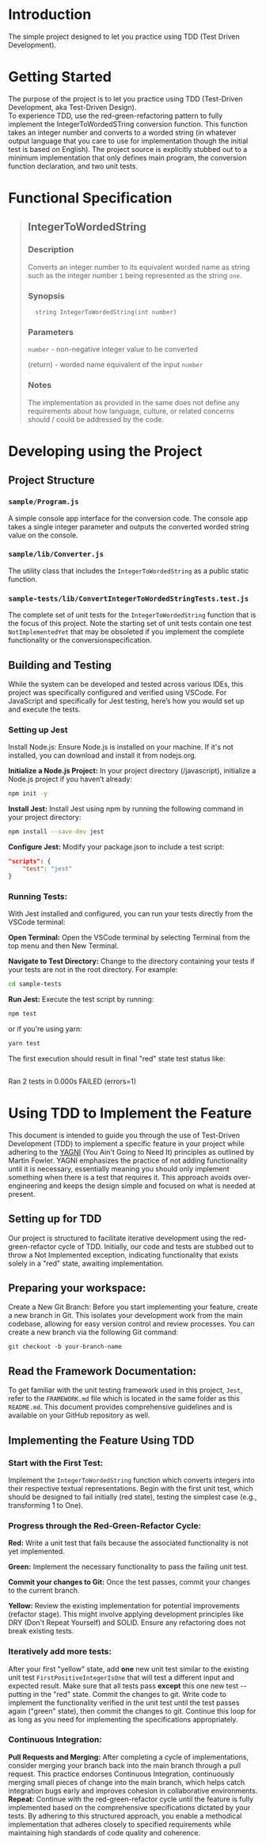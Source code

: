 # Introduction

The simple project designed to let you practice using TDD (Test Driven Development).

# Getting Started

The purpose of the project is to let you practice using TDD (Test-Driven Development, aka Test-Driven Design). \
To experience TDD, use the red-green-refactoring pattern to fully implement the IntegerToWordedSTring conversion function. This function takes an integer number and converts to a worded string (in whatever output language that you care to use for implementation though the initial test is based on English). The project source is explicitly stubbed out to a minimum implementation that only defines main program, the conversion function declaration, and two unit tests.

# Functional Specification

> ## IntegerToWordedString
>
> ### Description
>
> Converts an integer number to its equivalent worded name as string
> such as the integer number `1` being represented as the string `one`.
>
> ### Synopsis
>
>       string IntegerToWordedString(int number)
>
> ### Parameters
>
> `number` - non-negative integer value to be converted
>
> (return) - worded name equivalent of the input `number`
>
> ### Notes
>
> The implementation as provided in the same does not define any requirements
> about how language, culture, or related concerns should / could be
> addressed by the code.

# Developing using the Project

## Project Structure

### `sample/Program.js`

A simple console app interface for the conversion code. The console app takes a single integer parameter and outputs the converted worded string value on the console.

### `sample/lib/Converter.js`

The utility class that includes the `IntegerToWordedString` as a public static function.

### `sample-tests/lib/ConvertIntegerToWordedStringTests.test.js`

The complete set of unit tests for the `IntegerToWordedString` function that is the focus of this project. Note the starting set of unit tests contain one test `NotImplementedYet` that may be obsoleted if you implement the complete functionality or the conversionspecification.

## Building and Testing

While the system can be developed and tested across various IDEs, this project was specifically configured and verified using VSCode. For JavaScript and specifically for Jest testing, here’s how you would set up and execute the tests.

### Setting up Jest

Install Node.js: Ensure Node.js is installed on your machine. If it's not installed, you can download and install it from nodejs.org.

**Initialize a Node.js Project:** In your project directory (/javascript), initialize a Node.js project if you haven’t already:

```bash
npm init -y
```

**Install Jest:** Install Jest using npm by running the following command in your project directory:

```bash
npm install --save-dev jest
```

**Configure Jest:** Modify your package.json to include a test script:

```json
"scripts": {
    "test": "jest"
}
```

### Running Tests:

With Jest installed and configured, you can run your tests directly from the VSCode terminal:

**Open Terminal:** Open the VSCode terminal by selecting Terminal from the top menu and then New Terminal.

**Navigate to Test Directory:** Change to the directory containing your tests if your tests are not in the root directory. For example:

```bash
cd sample-tests
```

**Run Jest:** Execute the test script by running:

```bash
npm test
```

or if you're using yarn:

```bash
yarn test
```

The first execution should result in final "red" state test status like:

## <span style="color:red; font-family:monospace; font-weight: bold; white-space: pre-wrap;">

Ran 2 tests in 0.000s
FAILED (errors=1)

</span>

# Using TDD to Implement the Feature

This document is intended to guide you through the use of Test-Driven Development (TDD) to implement a specific feature in your project while adhering to the <a href="https://martinfowler.com/bliki/Yagni.html">YAGNI</a> (You Ain't Going to Need It) principles as outlined by Martin Fowler. YAGNI emphasizes the practice of not adding functionality until it is necessary, essentially meaning you should only implement something when there is a test that requires it. This approach avoids over-engineering and keeps the design simple and focused on what is needed at present.

## Setting up for TDD

Our project is structured to facilitate iterative development using the red-green-refactor cycle of TDD. Initially, our code and tests are stubbed out to throw a Not Implemented exception, indicating functionality that exists solely in a "red" state, awaiting implementation.

## Preparing your workspace:

Create a New Git Branch: Before you start implementing your feature, create a new branch in Git. This isolates your development work from the main codebase, allowing for easy version control and review processes. You can create a new branch via the following Git command:

```
git checkout -b your-branch-name
```

## Read the Framework Documentation:

To get familiar with the unit testing framework used in this project, `Jest`, refer to the `FRAMEWORK.md` file which is located in the same folder as this `README.md`. This document provides comprehensive guidelines and is available on your GitHub repository as well.

## Implementing the Feature Using TDD

### Start with the First Test:

Implement the `IntegerToWordedString` function which converts integers into their respective textual representations. Begin with the first unit test, which should be designed to fail initially (red state), testing the simplest case (e.g., transforming 1 to One).

### Progress through the Red-Green-Refactor Cycle:

**Red:** Write a unit test that fails because the associated functionality is not yet implemented.

**Green:** Implement the necessary functionality to pass the failing unit test.

**Commit your changes to Git:** Once the test passes, commit your changes to the current branch.

**Yellow:** Review the existing implementation for potential improvements (refactor stage). This might involve applying development principles like DRY (Don't Repeat Yourself) and SOLID. Ensure any refactoring does not break existing tests.

### Iteratively add more tests:

After your first "yellow" state, add **one** new unit test similar to the existing unit test `FirstPositiveIntegerIsOne` that will test a different input and expected result. Make sure that all tests pass **except** this one new test -- putting in the "red" state. Commit the changes to git. Write code to implement the functionality verified in the unit test until the test passes again ("green" state), then commit the changes to git. Continue this loop for as long as you need for implementing the specifications appropriately.

### Continuous Integration:

**Pull Requests and Merging:**
After completing a cycle of implementations, consider merging your branch back into the main branch through a pull request. This practice endorses Continuous Integration, continuously merging small pieces of change into the main branch, which helps catch integration bugs early and improves cohesion in collaborative environments. \
**Repeat:**
Continue with the red-green-refactor cycle until the feature is fully implemented based on the comprehensive specifications dictated by your tests.
By adhering to this structured approach, you enable a methodical implementation that adheres closely to specified requirements while maintaining high standards of code quality and coherence.

